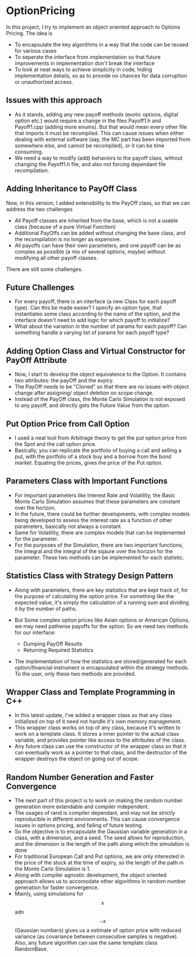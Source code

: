 # OptionPricing

In this project, I try to implement an object oriented approach to Options Pricing. The idea is

- To encapsulate the key algorithms in a way that the code can be reused for various cases
- To seperate the interface from implementation so that future improvements in implementation don't break the interface
- To look at neat ways to achieve simplicity in code, hiding implementation details, so as to provide no chances for data corruption or unauthorized access.


## Issues with this approach

- As it stands, adding any new payoff methods (exotic options, digital option etc.) would require a change in the files Payoff1.h and Payoff1.cpp (adding more enums). But that would mean every other file that imports it must be recompiled. This can cause issues when either dealing with external software (say, the MC part has been imported from somewhere else, and cannot be recompiled), or it can be time consuming.
- We need a way to modify (add) behaviors to the payoff class, without changing the Payoff1.h file, and also not forcing dependant file recompilation.

## Adding Inheritance to PayOff Class

Now, in this version, I added extensibility to the PayOff class, so that we can address the two challenges
  - All Payoff classes are inherited from the base, which is not a usable class (because of a pure Virtual Function)
  - Additional PayOffs can be added without changing the base class, and the recompilation is no longer as expensive.
  - All payoffs can have their own parameters, and one payoff can be as complex as possible (a mix of several options, maybe) without modifying all other payoff classes.


There are still some challenges.

## Future Challenges

- For every payoff, there is an interface (a new Class for each payoff type). Can this be made easier? I specify an option type, that instantiates some class according to the name of the option, and the interface doesn't need to add logic for which payoff to initialize?
- What about the variation in the number of params for each payoff? Can something handle a varying list of params for each payoff type?


## Adding Option Class and Virtual Constructor for PayOff Attribute

- Now, I start to develop the object equivalence to the Option. It contains two attributes: the payOff and the expiry.
- The PayOff needs to be "Cloned" so that there are no issues with object change after assigning/ object deletion on scope change.
- Instead of the PayOff class, the Monte Carlo Simulation is not exposed to any payoff, and directly gets the Future Value from the option.


## Put Option Price from Call Option

- I used a neat tool from Arbitrage theory to get the put option price from the Spot and the call option price.
- Basically, you can replicate the portfolio of buying a call and selling a put, with the portfolio of a stock buy and a borrow from the bond market. Equating the prices, gives the price of the Put option.


## Parameters Class with Important Functions

- For important parameters like Interest Rate and Volatility, the Basic Monte Carlo Simulation assumes that these parameters are constant over the horizon.
- In the future, there could be further developments, with complex models being developed to assess the interest rate as a function of other parameters, basically not always a constant.
- Same for Volatility, there are complex models that can be implemented for the parameter.
- For the purposes of the Simulation, there are two important functions, the integral and the integral of the sqaure over the horizon for the parameter. These two methods can be implemented for each statistic.

## Statistics Class with Strategy Design Pattern

- Along with parameters, there are key statistics that are kept track of, for the purpose of calculating the option price. For something like the expected value, it's simply the calculation of a running sum and dividing it by the number of paths.

- But Some complex option prices like Asian options or American Options, we may need pathwise payoffs for the option. So we need two methods for our interface:
    - Dumping PayOff Results
    - Returning Required Statistics

- The implementation of how the statistics are stored/generated for each option/financial instrument is encapsulated within the strategy methods. To the user, only these two methods are provided.


## Wrapper Class and Template Programming in C++

- In this latest update, I've added a wrapper class so that any class initialized on top of it need not handle it's own memory management.
- This wrapper class works on top of any class, because it's written to work on a template class. It stores a inner pointer to the actual class variable, and provides pointer like access to the attributes of the class.
- Any future class can use the constructor of the wrapper class so that it can eventually work as a pointer to that class, and the destructor of the wrapper destroys the object on going out of scope.


## Random Number Generation and Faster Convergence

- The next part of this project is to work on making the random number generation more extendable and compiler independent.
- The usages of rand is compiler dependant, and may not be strictly reproducible in different environments. This can cause convergence issues in options pricing, and failing of future testing.
- So the objective is to encapsulate the Gaussian variable generation in a class, with a dimension, and a seed. The seed allows for reproduction, and the dimension is the length of the path along which the simulation is done
- For traditional European Call and Put options, we are only interested in the price of the stock at the time of expiry, so the length of the path in the Monte Carlo Simulation is 1.
- Along with compiler agnostic development, the object oriented approach allows us to accomodate other algorithms in random number generation for faster convergence. 
- Mainly, using simulations for $$x$$ adn $$-x$$ (Gaussian numbers) gives us a estimate of option price with reduced variance (as covariance between consecutive samples is negative). Also, any future algorithm can use the same template class RandomBase.
